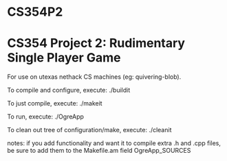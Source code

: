 # CS354P2
# CS354 Project 2: Rudimentary Single Player Game

For use on utexas nethack CS machines (eg: quivering-blob).

To compile and configure, execute: 
	./buildit

To just compile, execute: 
	./makeit
	
To run, execute:
	./OgreApp

To clean out tree of configuration/make, execute:
	./cleanit

notes: if you add functionality and want it to compile extra .h and .cpp files, be sure to add them to the
Makefile.am field OgreApp_SOURCES
